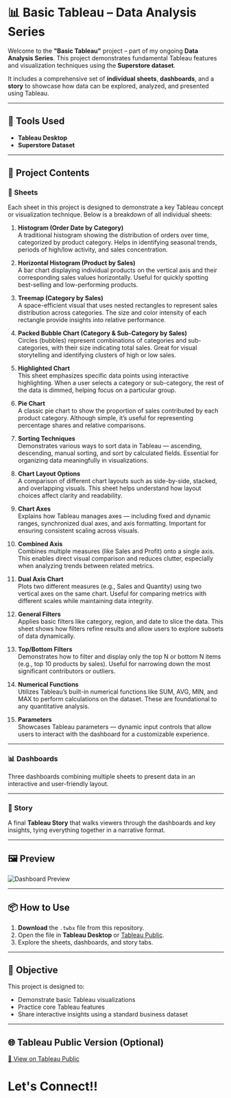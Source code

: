 # 📊 Basic Tableau – Data Analysis Series

Welcome to the **"Basic Tableau"** project – part of my ongoing **Data Analysis Series**. This project demonstrates fundamental Tableau features and visualization techniques using the **Superstore dataset**.

It includes a comprehensive set of **individual sheets**, **dashboards**, and a **story** to showcase how data can be explored, analyzed, and presented using Tableau.

---

## 🧰 Tools Used

- **Tableau Desktop**
- **Superstore Dataset** 

---

## 📁 Project Contents

### 📄 Sheets

Each sheet in this project is designed to demonstrate a key Tableau concept or visualization technique. Below is a breakdown of all individual sheets:

1. **Histogram (Order Date by Category)**  
   A traditional histogram showing the distribution of orders over time, categorized by product category. Helps in identifying seasonal trends, periods of high/low activity, and sales concentration.

2. **Horizontal Histogram (Product by Sales)**  
   A bar chart displaying individual products on the vertical axis and their corresponding sales values horizontally. Useful for quickly spotting best-selling and low-performing products.

3. **Treemap (Category by Sales)**  
   A space-efficient visual that uses nested rectangles to represent sales distribution across categories. The size and color intensity of each rectangle provide insights into relative performance.

4. **Packed Bubble Chart (Category & Sub-Category by Sales)**  
   Circles (bubbles) represent combinations of categories and sub-categories, with their size indicating total sales. Great for visual storytelling and identifying clusters of high or low sales.

5. **Highlighted Chart**  
   This sheet emphasizes specific data points using interactive highlighting. When a user selects a category or sub-category, the rest of the data is dimmed, helping focus on a particular group.

6. **Pie Chart**  
   A classic pie chart to show the proportion of sales contributed by each product category. Although simple, it’s useful for representing percentage shares and relative comparisons.

7. **Sorting Techniques**  
   Demonstrates various ways to sort data in Tableau — ascending, descending, manual sorting, and sort by calculated fields. Essential for organizing data meaningfully in visualizations.

8. **Chart Layout Options**  
   A comparison of different chart layouts such as side-by-side, stacked, and overlapping visuals. This sheet helps understand how layout choices affect clarity and readability.

9. **Chart Axes**  
   Explains how Tableau manages axes — including fixed and dynamic ranges, synchronized dual axes, and axis formatting. Important for ensuring consistent scaling across visuals.

10. **Combined Axis**  
   Combines multiple measures (like Sales and Profit) onto a single axis. This enables direct visual comparison and reduces clutter, especially when analyzing trends between related metrics.

11. **Dual Axis Chart**  
   Plots two different measures (e.g., Sales and Quantity) using two vertical axes on the same chart. Useful for comparing metrics with different scales while maintaining data integrity.

12. **General Filters**  
   Applies basic filters like category, region, and date to slice the data. This sheet shows how filters refine results and allow users to explore subsets of data dynamically.

13. **Top/Bottom Filters**  
   Demonstrates how to filter and display only the top N or bottom N items (e.g., top 10 products by sales). Useful for narrowing down the most significant contributors or outliers.

14. **Numerical Functions**  
   Utilizes Tableau’s built-in numerical functions like SUM, AVG, MIN, and MAX to perform calculations on the dataset. These are foundational to any quantitative analysis.

15. **Parameters**  
   Showcases Tableau parameters — dynamic input controls that allow users to interact with the dashboard for a customizable experience.


---

### 📊 Dashboards

Three dashboards combining multiple sheets to present data in an interactive and user-friendly layout.

---

### 📖 Story

A final **Tableau Story** that walks viewers through the dashboards and key insights, tying everything together in a narrative format.

---

## 🖼️ Preview

![Dashboard Preview](./your-dashboard-image.png)  

---

## 📦 How to Use

1. **Download** the `.twbx` file from this repository.
2. Open the file in **Tableau Desktop** or [Tableau Public](https://public.tableau.com).
3. Explore the sheets, dashboards, and story tabs.

---

## 📌 Objective

This project is designed to:
- Demonstrate basic Tableau visualizations
- Practice core Tableau features
- Share interactive insights using a standard business dataset

---

## 🌐 Tableau Public Version (Optional)



[🔗 View on Tableau Public]([https://public.tableau.com/your-link](https://public.tableau.com/app/profile/hashir.khan1870/viz/BasicTableau_17482653005110/Story1))

# Let's Connect!!

